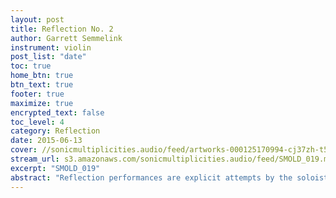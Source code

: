 ```yaml
---
layout: post
title: Reflection No. 2
author: Garrett Semmelink
instrument: violin
post_list: "date"
toc: true
home_btn: true
btn_text: true
footer: true
maximize: true
encrypted_text: false
toc_level: 4
category: Reflection
date: 2015-06-13
cover: //sonicmultiplicities.audio/feed/artworks-000125170994-cj37zh-t500x500.jpg 
stream_url: s3.amazonaws.com/sonicmultiplicities.audio/feed/SMOLD_019.mp3
excerpt: "SMOLD_019"
abstract: "Reflection performances are explicit attempts by the soloist to reflect upon their overarching SM experience, as it relates to the present time period."
---
```

